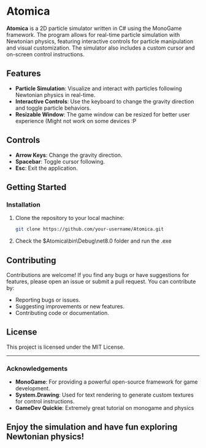 # Atomica

**Atomica** is a 2D particle simulator written in C# using the MonoGame framework. The program allows for real-time particle simulation with Newtonian physics, featuring interactive controls for particle manipulation and visual customization. The simulator also includes a custom cursor and on-screen control instructions.

## Features

- **Particle Simulation**: Visualize and interact with particles following Newtonian physics in real-time.
- **Interactive Controls**: Use the keyboard to change the gravity direction and toggle particle behaviors.
- **Resizable Window**: The game window can be resized for better user experience (Might not work on some devices :P

## Controls

- **Arrow Keys**: Change the gravity direction.
- **Spacebar**: Toggle cursor following.
- **Esc**: Exit the application.

## Getting Started

### Installation

1. Clone the repository to your local machine:
   ```bash
   git clone https://github.com/your-username/Atomica.git
   ```

2. Check the $Atomica\bin\Debug\net8.0 folder and run the .exe

## Contributing

Contributions are welcome! If you find any bugs or have suggestions for features, please open an issue or submit a pull request. You can contribute by:

- Reporting bugs or issues.
- Suggesting improvements or new features.
- Contributing code or documentation.

## License

This project is licensed under the MIT License.

---

### Acknowledgements

- **MonoGame**: For providing a powerful open-source framework for game development.
- **System.Drawing**: Used for text rendering to generate custom textures for control instructions.
- **GameDev Quickie**: Extremely great tutorial on monogame and physics

**Enjoy the simulation and have fun exploring Newtonian physics!**
---
